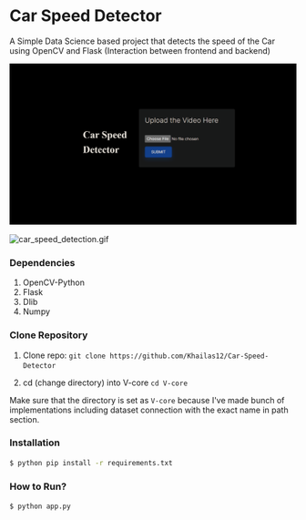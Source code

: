 # Car Speed Detector

A Simple Data Science based project that detects the speed of the Car using OpenCV and Flask (Interaction between frontend and backend)

![home](static/home.png)

![car_speed_detection.gif](static/car_speed_detection.gif)

### Dependencies
1. OpenCV-Python
2. Flask
3. Dlib
4. Numpy

### Clone Repository
1. Clone repo:
`git clone https://github.com/Khailas12/Car-Speed-Detector`

2. cd (change directory) into V-core
`cd V-core`

Make sure that the directory is set as `V-core` because I've made bunch of implementations including dataset connection with the exact name in path section.

### Installation
```sh
$ python pip install -r requirements.txt
```
### How to Run?
```sh
$ python app.py
```
